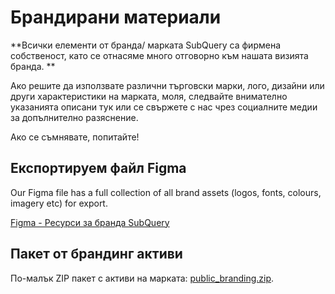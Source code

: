 # Брандирани материали

**Всички елементи от бранда/ марката SubQuery са фирмена собственост, като се отнасяме много отговорно към нашата визията бранда. **

Ако решите да използвате различни търговски марки, лого, дизайни или други характеристики на марката, моля, следвайте внимателно указанията описани тук или се свържете с нас чрез социалните медии за допълнително разяснение.

Ако се съмнявате, попитайте!

## Експортируем файл Figma

Our Figma file has a full collection of all brand assets (logos, fonts, colours, imagery etc) for export.

[Figma - Ресурси за бранда SubQuery](https://www.figma.com/file/AaCXaOcElrlbxq8fz39sJU/SubQuery-Brand-Resources?node-id=3%3A2)

## Пакет от брандинг активи

По-малък ZIP пакет с активи на марката: [public_branding.zip](https://static.subquery.network/public_branding.zip).
